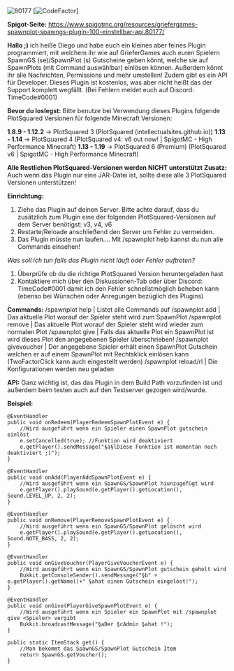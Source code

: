![80177](https://user-images.githubusercontent.com/94994775/209410008-3c452916-95b0-41c7-ac99-597154a62a90.png)
[![CodeFactor](https://www.codefactor.io/repository/github/timecodings/ggspawngsg/badge)]


**Spigot-Seite:** https://www.spigotmc.org/resources/griefergames-spawnplot-spawngs-plugin-100-einstellbar-api.80177/

**Hallo ;)**
ich heiße Diego und habe euch ein kleines aber feines Plugin programmiert, mit welchem ihr wie auf GrieferGames auch euren Spielern SpawnGS (se)/SpawnPlot (s) Gutscheine geben könnt, welche sie auf SpawnPlots (mit Command auswählbar) einlösen können. Außerdem könnt ihr alle Nachrichten, Permissions und mehr umstellen! Zudem gibt es ein API für Developer. Dieses Plugin ist kostenlos, was aber nicht heißt das der Support komplett wegfällt. (Bei Fehlern meldet euch auf Discord: TimeCode#0001)

**Bevor du loslegst:**
Bitte benutze bei Verwendung dieses Plugins folgende PlotSquared Versionen für folgende Minecraft Versionen:

**1.8.9 - 1.12.2** -> PlotSquared 3 (PlotSquared (intellectualsites.github.io))
**1.13 - 1.14** -> PlotSquared 4 (PlotSquared v4: v6 out now! | SpigotMC - High Performance Minecraft)
**1.13 - 1.19** -> PlotSquared 6 (Premium) (PlotSquared v6 | SpigotMC - High Performance Minecraft)

**Alle Restlichen PlotSquared-Versionen werden NICHT unterstützt**
**Zusatz:** Auch wenn das Plugin nur eine JAR-Datei ist, sollte diese alle 3 PlotSquared Versionen unterstützen!

**Einrichtung:**
1. Ziehe das Plugin auf deinen Server. Bitte achte darauf, dass du zusätzlich zum Plugin eine der folgenden PlotSquared-Versionen auf dem Server benötigst: v3, v4, v6
2. Restarte/Reloade anschließend den Server um Fehler zu vermeiden.
3. Das Plugin müsste nun laufen.... Mit /spawnplot help kannst du nun alle Commands einsehen!

*Was soll ich tun falls das Plugin nicht läuft oder Fehler auftreten?*
1. Überprüfe ob du die richtige PlotSquared Version heruntergeladen hast
2. Kontaktiere mich über den Diskussionen-Tab oder über Discord: TimeCode#0001 damit ich den Fehler schnellstmöglich beheben kann (ebenso bei Wünschen oder Anregungen bezüglich des Plugins)

**Commands:**
/spawnplot help | Listet alle Commands auf
/spawnplot add | Das aktuelle Plot worauf der Spieler steht wird zum SpawnPlot
/spawnplot remove | Das aktuelle Plot worauf der Spieler steht wird wieder zum normalen Plot
/spawnplot give <Spieler> | Falls das aktuelle Plot ein SpawnPlot ist wird dieses Plot den angegebenen Spieler überschrieben!
/spawnplot givevoucher <Spieler> <Anzahl> | Der angegebene Spieler erhält einen SpawnPlot Gutschein welchen er auf einem SpawnPlot mit Rechtsklick einlösen kann (TwoFactorClick kann auch eingestellt werden)
/spawnplot reload/rl | Die Konfigurationen werden neu geladen

**API:**
Ganz wichtig ist, das das Plugin in dem Build Path vorzufinden ist und außerdem beim testen auch auf den Testserver gezogen wird/wurde.

**Beispiel:**

    @EventHandler
    public void onRedeem(PlayerRedeemSpawnPlotEvent e) {
        //Wird ausgeführt wenn ein Spieler einen SpawnPlot gutschein einlöst
        e.setCancelled(true); //Funktion wird deaktiviert
        e.getPlayer().sendMessage("§a§lDiese Funktion ist momentan noch deaktiviert ;)");
    }
 
    @EventHandler
    public void onAdd(PlayerAddSpawnPlotEvent e) {
        //Wird ausgeführt wenn ein SpawnGS/SpawnPlot hiunzugefügt wird
        e.getPlayer().playSound(e.getPlayer().getLocation(), Sound.LEVEL_UP, 2, 2);
    }
 
    @EventHandler
    public void onRemove(PlayerRemoveSpawnPlotEvent e) {
        //Wird ausgeführt wenn ein SpawnGS/SpawnPlot gelöscht wird
        e.getPlayer().playSound(e.getPlayer().getLocation(), Sound.NOTE_BASS, 2, 2);
    }
 
    @EventHandler
    public void onGiveVoucher(PlayerGiveVoucherEvent e) {
        //Wird ausgeführt wenn ein SpawnGS/SpawnPlot gutschein geholt wird
        Bukkit.getConsoleSender().sendMessage("§b" + e.getPlayer().getName()+" §ahat einen Gutschein eingelöst!");
    }
 
    @EventHandler
    public void onGive(PlayerGiveSpawnPlotEvent e) {
        //Wird ausgeführt wenn ein Spieler ein SpawnPlot mit /spawnplot give <Spieler> vergibt
        Bukkit.broadcastMessage("§aDer §cAdmin §ahat !");
    }
 
    public static ItemStack get() {
        //Man bekommt das SpawnGS/SpawnPlot Gutschein Item
        return SpawnGS.getVoucher();
    }
